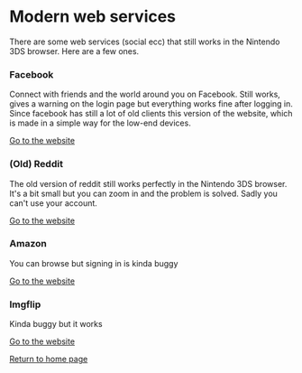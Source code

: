 # Modern web services

There are some web services (social ecc) that still works in the Nintendo 3DS browser. Here are a few ones.

### Facebook

Connect with friends and the world around you on Facebook. Still works, gives a warning on the login page but everything works fine after logging in. Since facebook has still a lot of old clients this version of the website, which is made in a simple way for the low-end devices.

[Go to the website](https://m.facebook.com/)

### (Old) Reddit

The old version of reddit still works perfectly in the Nintendo 3DS browser. It's a bit small but you can zoom in and the problem is solved. Sadly you can't use your account.

[Go to the website](https://old.reddit.com/)

### Amazon

You can browse but signing in is kinda buggy

[Go to the website](https://amazon.com/)

### Imgflip

Kinda buggy but it works 

[Go to the website](https://imgflip.com/)

[Return to home page](./index.html)
